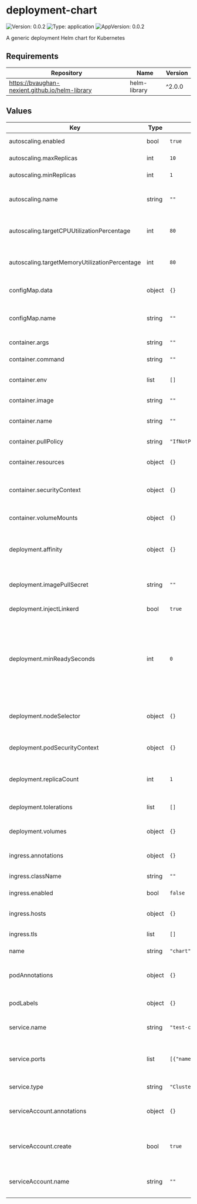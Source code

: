# deployment-chart

![Version: 0.0.2](https://img.shields.io/badge/Version-0.0.2-informational?style=flat-square) ![Type: application](https://img.shields.io/badge/Type-application-informational?style=flat-square) ![AppVersion: 0.0.2](https://img.shields.io/badge/AppVersion-0.0.2-informational?style=flat-square)

A generic deployment Helm chart for Kubernetes

## Requirements

| Repository | Name | Version |
|------------|------|---------|
| https://bvaughan-nexient.github.io/helm-library | helm-library | ^2.0.0 |

## Values

| Key | Type | Default | Description |
|-----|------|---------|-------------|
| autoscaling.enabled | bool | `true` | to create the autoscaler or not |
| autoscaling.maxReplicas | int | `10` | maximum replicas for the autoscaler |
| autoscaling.minReplicas | int | `1` | minimum replicas for the autoscaler |
| autoscaling.name | string | `""` | optional: name of the autoscaler, default is .Values.name |
| autoscaling.targetCPUUtilizationPercentage | int | `80` | target CPU utilization percentage for the autoscaler |
| autoscaling.targetMemoryUtilizationPercentage | int | `80` | target memory utilization percentage for the autoscaler |
| configMap.data | object | `{}` | optional: map of objects to be added to the configmap |
| configMap.name | string | `""` | optional: create a configmap with the given name, default is .Values.name |
| container.args | string | `""` | arguments to pass to the command |
| container.command | string | `""` | command to run in the container |
| container.env | list | `[]` | list of environment variables to add to the container |
| container.image | string | `""` | container image to use |
| container.name | string | `""` | name of the container, default is .Values.name |
| container.pullPolicy | string | `"IfNotPresent"` | pullPolicy for the pod |
| container.resources | object | `{}` | map of attributes to add for container limits and requests |
| container.securityContext | object | `{}` | map of attributes to add to the container securityContext |
| container.volumeMounts | object | `{}` | map of objects of volumes to mount into the container |
| deployment.affinity | object | `{}` | map of labels to add to the deployment to determine node affinity |
| deployment.imagePullSecret | string | `""` | name of secret to use for pulling images from private registry |
| deployment.injectLinkerd | bool | `true` | add label to inject linkerd sidecar |
| deployment.minReadySeconds | int | `0` | optional field that specifies the minimum number of seconds for which a newly created Pod should be ready without any of its containers crashing, for it to be considered available |
| deployment.nodeSelector | object | `{}` | map of labels to use to select nodes to schedule pods onto |
| deployment.podSecurityContext | object | `{}` | map of attributes to add to the deployment podSecurityContext |
| deployment.replicaCount | int | `1` | number of replicas to create, overriden if autoscaling is enabled |
| deployment.tolerations | list | `[]` | list of tolerations to apply to the deployment |
| deployment.volumes | object | `{}` | map of volumes to add to the deployment |
| ingress.annotations | object | `{}` | map of annotations to add to the ingress |
| ingress.className | string | `""` | name of the ingressClass to use |
| ingress.enabled | bool | `false` | to create the ingress or not |
| ingress.hosts | object | `{}` | map of hosts to be configured for the ingress |
| ingress.tls | list | `[]` | tls configuration for the ingress |
| name | string | `"chart"` | required: name of the chart |
| podAnnotations | object | `{}` | optional: annoations to add to the pod deployment |
| podLabels | object | `{}` | optional: labels to add to the pod deployment |
| service.name | string | `"test-chart-service"` | name of the service to create, default is .Values.name |
| service.ports | list | `[{"name":"http","port":80,"targetPort":"http"}]` | map of objects to be created as a service. First service defined will be used for ingress. |
| service.type | string | `"ClusterIP"` | type of service to create |
| serviceAccount.annotations | object | `{}` | optional: annotations to add to the serviceAccount |
| serviceAccount.create | bool | `true` | optional: create a service account with the given name or not, default is false |
| serviceAccount.name | string | `""` | optional: name of the service account, default is .Values.name |

